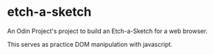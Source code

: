 # etch-a-sketch

An Odin Project's project to build an Etch-a-Sketch for a web browser. 

This serves as practice DOM manipulation with javascript.